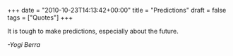 +++
date = "2010-10-23T14:13:42+00:00"
title = "Predictions"
draft = false
tags = ["Quotes"]
+++

It is tough to make predictions, especially about the future.

_-Yogi Berra_